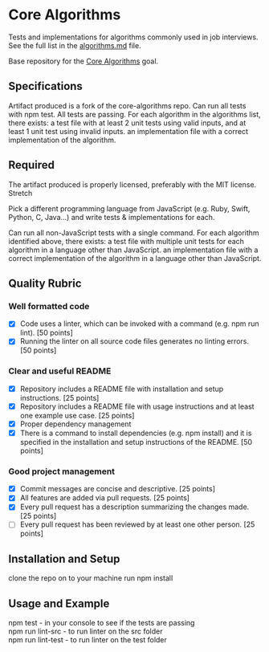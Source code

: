 # Core Algorithms

Tests and implementations for algorithms commonly used in job interviews. See the full list in the [algorithms.md](algorithms.md) file.

Base repository for the [Core Algorithms](http://jsdev.learnersguild.org/goals/123) goal.

## Specifications

 Artifact produced is a fork of the core-algorithms repo.
 Can run all tests with npm test.
 All tests are passing.
 For each algorithm in the algorithms list, there exists:
 a test file with at least 2 unit tests using valid inputs, and at least 1 unit test using invalid inputs.
 an implementation file with a correct implementation of the algorithm.

## Required
 The artifact produced is properly licensed, preferably with the MIT license.
 Stretch

 Pick a different programming language from JavaScript (e.g. Ruby, Swift, Python, C, Java…) and write tests & implementations for each.

 Can run all non-JavaScript tests with a single command.
 For each algorithm identified above, there exists:
 a test file with multiple unit tests for each algorithm in a language other than JavaScript.
 an implementation file with a correct implementation of the algorithm in a language other than JavaScript.

## Quality Rubric

### Well formatted code
- [x] Code uses a linter, which can be invoked with a command (e.g. npm run lint). [50 points]
- [x] Running the linter on all source code files generates no linting errors. [50 points]

### Clear and useful README
- [x] Repository includes a README file with installation and setup instructions. [25 points]
- [x] Repository includes a README file with usage instructions and at least one example use case. [25 points]
- [x] Proper dependency management
- [x] There is a command to install dependencies (e.g. npm install) and it is specified in the installation and         setup instructions of the README. [50 points]

### Good project management
- [x] Commit messages are concise and descriptive. [25 points]
- [x] All features are added via pull requests. [25 points]
- [x] Every pull request has a description summarizing the changes made. [25 points]
- [ ] Every pull request has been reviewed by at least one other person. [25 points]

## Installation and Setup

clone the repo on to your machine
run npm install

## Usage and Example
 npm test - in your console to see if the tests are passing  
 npm run lint-src - to run linter on the src folder  
 npm run lint-test - to run linter on the test folder  

